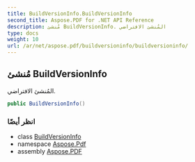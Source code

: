 ```yaml
---
title: BuildVersionInfo.BuildVersionInfo
second_title: Aspose.PDF for .NET API Reference
description: مُنشئ BuildVersionInfo. المُنشئ الافتراضي
type: docs
weight: 10
url: /ar/net/aspose.pdf/buildversioninfo/buildversioninfo/
---
```

## مُنشئ BuildVersionInfo

المُنشئ الافتراضي.

```csharp
public BuildVersionInfo()
```

### انظر أيضًا

* class [BuildVersionInfo](../)
* namespace [Aspose.Pdf](../../../aspose.pdf/)
* assembly [Aspose.PDF](../../../)